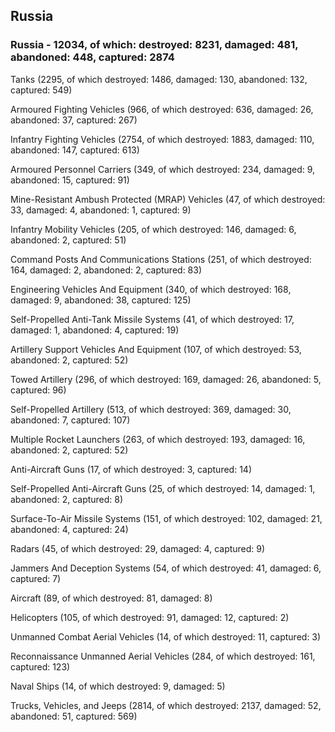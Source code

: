 
 
 ## Russia
 
 ### Russia - 12034, of which: destroyed: 8231, damaged: 481, abandoned: 448, captured: 2874

 

 

 Tanks (2295, of which destroyed: 1486, damaged: 130, abandoned: 132, captured: 549)

 Armoured Fighting Vehicles (966, of which destroyed: 636, damaged: 26, abandoned: 37, captured: 267)

 Infantry Fighting Vehicles (2754, of which destroyed: 1883, damaged: 110, abandoned: 147, captured: 613)

 Armoured Personnel Carriers (349, of which destroyed: 234, damaged: 9, abandoned: 15, captured: 91)

 Mine-Resistant Ambush Protected (MRAP) Vehicles (47, of which destroyed: 33, damaged: 4, abandoned: 1, captured: 9)

 Infantry Mobility Vehicles (205, of which destroyed: 146, damaged: 6, abandoned: 2, captured: 51)

 Command Posts And Communications Stations (251, of which destroyed: 164, damaged: 2, abandoned: 2, captured: 83)

 Engineering Vehicles And Equipment (340, of which destroyed: 168, damaged: 9, abandoned: 38, captured: 125)

 Self-Propelled Anti-Tank Missile Systems (41, of which destroyed: 17, damaged: 1, abandoned: 4, captured: 19)

 Artillery Support Vehicles And Equipment (107, of which destroyed: 53, abandoned: 2, captured: 52)

 Towed Artillery (296, of which destroyed: 169, damaged: 26, abandoned: 5, captured: 96)

 Self-Propelled Artillery (513, of which destroyed: 369, damaged: 30, abandoned: 7, captured: 107)

 Multiple Rocket Launchers (263, of which destroyed: 193, damaged: 16, abandoned: 2, captured: 52)

 Anti-Aircraft Guns (17, of which destroyed: 3, captured: 14)

 Self-Propelled Anti-Aircraft Guns (25, of which destroyed: 14, damaged: 1, abandoned: 2, captured: 8)

 Surface-To-Air Missile Systems (151, of which destroyed: 102, damaged: 21, abandoned: 4, captured: 24)

 Radars (45, of which destroyed: 29, damaged: 4, captured: 9)

 Jammers And Deception Systems (54, of which destroyed: 41, damaged: 6, captured: 7)

 Aircraft (89, of which destroyed: 81, damaged: 8)

 Helicopters (105, of which destroyed: 91, damaged: 12, captured: 2)

 Unmanned Combat Aerial Vehicles (14, of which destroyed: 11, captured: 3)

 Reconnaissance Unmanned Aerial Vehicles (284, of which destroyed: 161, captured: 123)

 Naval Ships (14, of which destroyed: 9, damaged: 5)

 Trucks, Vehicles, and Jeeps (2814, of which destroyed: 2137, damaged: 52, abandoned: 51, captured: 569)

